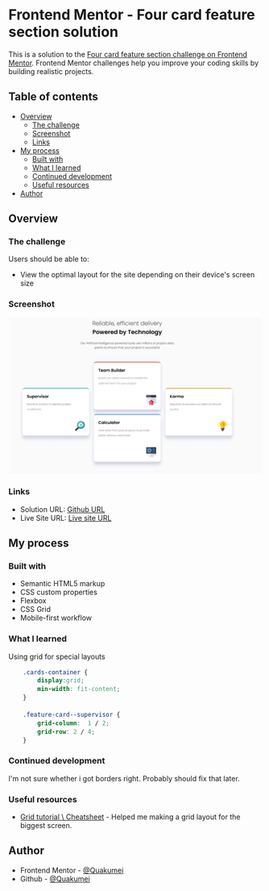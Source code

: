 # Frontend Mentor - Four card feature section solution

This is a solution to the [Four card feature section challenge on Frontend Mentor](https://www.frontendmentor.io/challenges/four-card-feature-section-weK1eFYK). Frontend Mentor challenges help you improve your coding skills by building realistic projects. 

## Table of contents

- [Overview](#overview)
  - [The challenge](#the-challenge)
  - [Screenshot](#screenshot)
  - [Links](#links)
- [My process](#my-process)
  - [Built with](#built-with)
  - [What I learned](#what-i-learned)
  - [Continued development](#continued-development)
  - [Useful resources](#useful-resources)
- [Author](#author)

## Overview

### The challenge

Users should be able to:

- View the optimal layout for the site depending on their device's screen size

### Screenshot

![](./screenshot.jpg)


### Links

- Solution URL: [Github URL](https://github.com/Quakumei/FM-four-card-feature-section)
- Live Site URL: [Live site URL](https://fm-four-card-feature-section-quakumei.vercel.app/)

## My process

### Built with

- Semantic HTML5 markup
- CSS custom properties
- Flexbox
- CSS Grid
- Mobile-first workflow

### What I learned

Using grid for special layouts
```css
    .cards-container {
        display:grid;
        min-width: fit-content;
    }

    .feature-card--supervisor {
        grid-column:  1 / 2;
        grid-row: 2 / 4;
    }
```

### Continued development

I'm not sure whether i got borders right. Probably should fix that later.

### Useful resources

- [Grid tutorial \ Cheatsheet](https://habr.com/ru/company/macloud/blog/564182/) - Helped me making a grid layout for the biggest screen.

## Author

- Frontend Mentor - [@Quakumei](https://www.frontendmentor.io/profile/Quakumei)
- Github - [@Quakumei](https://github.com/Quakumei)
